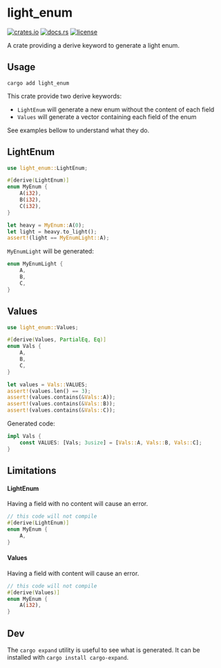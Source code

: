 # light_enum


[![crates.io](https://img.shields.io/crates/v/light_enum?style=flat-square&logo=rust)](https://crates.io/crates/light_enum)
[![docs.rs](https://img.shields.io/badge/docs.rs-light_enum-blue?style=flat-square&logo=docs.rs)](https://docs.rs/light_enum)
[![license](https://img.shields.io/badge/license-MIT-blue?style=flat-square)](#license)

A crate providing a derive keyword to generate a light enum.

## Usage

```shell
cargo add light_enum
```

This crate provide two derive keywords:
- `LightEnum` will generate a new enum without the content of each field
- `Values` will generate a vector containing each field of the enum

See examples bellow to understand what they do.

## LightEnum

```rust
use light_enum::LightEnum;

#[derive(LightEnum)]
enum MyEnum {
    A(i32),
    B(i32),
    C(i32),
}

let heavy = MyEnum::A(0);
let light = heavy.to_light();
assert!(light == MyEnumLight::A);
```

`MyEnumLight` will be generated:

```rust
enum MyEnumLight {
    A,
    B,
    C,
}
```

## Values

```rust
use light_enum::Values;

#[derive(Values, PartialEq, Eq)]
enum Vals {
    A,
    B,
    C,
}

let values = Vals::VALUES;
assert!(values.len() == 3);
assert!(values.contains(&Vals::A));
assert!(values.contains(&Vals::B));
assert!(values.contains(&Vals::C));
```

Generated code:

```rust
impl Vals {
    const VALUES: [Vals; 3usize] = [Vals::A, Vals::B, Vals::C];
}
```

## Limitations

#### LightEnum
Having a field with no content will cause an error.

```rust
// this code will not compile
#[derive(LightEnum)]
enum MyEnum {
    A,
}
```
#### Values
Having a field with content will cause an error.

```rust
// this code will not compile
#[derive(Values)]
enum MyEnum {
    A(i32),
}
```

## Dev

The `cargo expand` utility is useful to see what is generated. It can be installed with `cargo install cargo-expand`.
